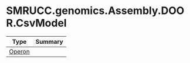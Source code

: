 ﻿
# SMRUCC.genomics.Assembly.DOOR.CsvModel

|Type|Summary|
|----|-------|
|[Operon](./Operon.md)||


